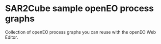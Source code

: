 # SAR2Cube sample openEO process graphs
Collection of openEO process graphs you can reuse with the openEO Web Editor.
